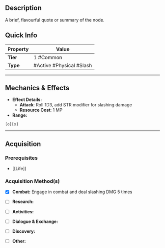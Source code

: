 ## Description
 A brief, flavourful quote or summary of the node.

## Quick Info
| Property | Value                       |
| -------- | --------------------------- |
| **Tier** | 1 #Common                   |
| **Type** | #Active #Physical #Slash    |

---

## Mechanics & Effects
- **Effect Details:**
    - **Attack**: Roll 1D3, add STR modifier for slashing damage
    - **Resource Cost**: 1 MP
- **Range:**
```
[o][x]
```


---

## Acquisition
### Prerequisites
- [[Life]]

### Acquisition Method(s)
- [x] **Combat:** Engage in combat and deal slashing DMG 5 times 
- [ ] **Research:** 
- [ ] **Activities:** 
- [ ] **Dialogue & Exchange:** 
- [ ] **Discovery:** 
- [ ] **Other:** 

